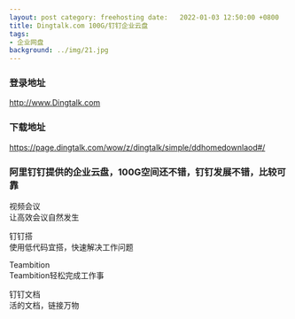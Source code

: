 ```yaml
---
layout: post category: freehosting date:   2022-01-03 12:50:00 +0800
title: Dingtalk.com 100G/钉钉企业云盘
tags:
- 企业网盘
background: ../img/21.jpg
---
```


### 登录地址<br>
http://www.Dingtalk.com

### 下载地址<br>
https://page.dingtalk.com/wow/z/dingtalk/simple/ddhomedownlaod#/


### 阿里钉钉提供的企业云盘，100G空间还不错，钉钉发展不错，比较可靠<br>

视频会议<br>
让高效会议自然发生<br>

钉钉搭<br>
使用低代码宜搭，快速解决工作问题<br>

Teambition<br>
Teambition轻松完成工作事<br>

钉钉文档<br>
活的文档，链接万物<br>
